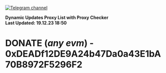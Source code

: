[![Telegram channel](https://img.shields.io/endpoint?url=https://runkit.io/damiankrawczyk/telegram-badge/branches/master?url=https://t.me/n4z4v0d)](https://t.me/n4z4v0d) 

**Dynamic Updates Proxy List with Proxy Checker**  
**Last Updated: 19.12.23 18:50**

# DONATE (_any evm_) - 0xDEADf12DE9A24b47Da0a43E1bA70B8972F5296F2
